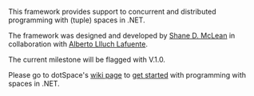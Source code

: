 This framework provides support to concurrent and distributed programming with (tuple) spaces in .NET.

The framework was designed and developed by [Shane D. McLean](https://github.com/sequenze) in collaboration with [Alberto Llluch Lafuente](https://github.com/albertolluch).

The current milestone will be flagged with V.1.0.

Please go to dotSpace's [wiki page](https://github.com/pSpaces/dotSpace/wiki) to [get started](https://github.com/pSpaces/dotSpace/wiki/getting-started) with programming with spaces in .NET.
